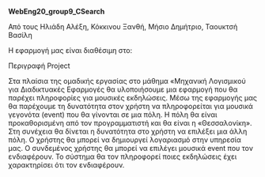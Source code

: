 <b>WebEng20_group9_CSearch</b>

Από τους
Ηλιάδη Αλέξη, Κόκκινου Ξανθή, Μήσιο Δημήτριο, Ταουκτσή Βασίλη

Η εφαρμογή μας είναι διαθέσιμη στο:


Περιγραφή Project

Στα πλαίσια της ομαδικής εργασίας στο μάθημα «Μηχανική Λογισμικού για Διαδικτυακές Εφαρμογές θα υλοποιήσουμε μια εφαρμογή που θα παρέχει πληροφορίες για μουσικές εκδηλώσεις. Μέσω της εφαρμογής μας θα παρέχουμε τη δυνατότητα στον χρήστη να πληροφορείται για μουσικά γεγονότα (event) που θα γίνονται σε μια πόλη. Η πόλη θα είναι προκαθορισμένη από τον προγραμματιστή και θα είναι η «Θεσσαλονίκη». Στη συνέχεια θα δίνεται η δυνατότητα στο χρήστη να επιλέξει μια άλλη πόλη. Ο χρήστης θα μπορεί να δημιουργεί λογαριασμό στην υπηρεσία μας. Ο συνδεμένος  χρήστης  θα μπορεί να επιλέγει μουσικά event που τον ενδιαφέρουν. Το σύστημα θα τον πληροφορεί ποιες εκδηλώσεις έχει χαρακτηρίσει ότι τον ενδιαφέρουν.
